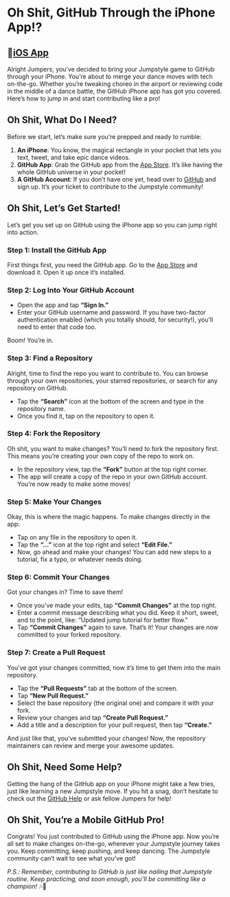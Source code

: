 # Oh Shit, GitHub Through the iPhone App!?

## 📱[iOS App](https://apps.apple.com/us/app/github/id1477376905)

Alright Jumpers, you’ve decided to bring your Jumpstyle game to GitHub through your iPhone. You’re about to merge your dance moves with tech on-the-go. Whether you’re tweaking choreo in the airport or reviewing code in the middle of a dance battle, the GitHub iPhone app has got you covered. Here’s how to jump in and start contributing like a pro!

## Oh Shit, What Do I Need?

Before we start, let’s make sure you’re prepped and ready to rumble:

1. **An iPhone**: You know, the magical rectangle in your pocket that lets you text, tweet, and take epic dance videos.
2. **GitHub App**: Grab the GitHub app from the [App Store](https://apps.apple.com/us/app/github/id1477376905). It’s like having the whole GitHub universe in your pocket!
3. **A GitHub Account**: If you don’t have one yet, head over to [GitHub](https://github.com) and sign up. It’s your ticket to contribute to the Jumpstyle community!

## Oh Shit, Let’s Get Started!

Let’s get you set up on GitHub using the iPhone app so you can jump right into action.

### Step 1: Install the GitHub App

First things first, you need the GitHub app. Go to the [App Store](https://apps.apple.com/us/app/github/id1477376905) and download it. Open it up once it’s installed.

### Step 2: Log Into Your GitHub Account

- Open the app and tap **“Sign In.”**
- Enter your GitHub username and password. If you have two-factor authentication enabled (which you totally should, for security!), you’ll need to enter that code too.
  
Boom! You’re in.

### Step 3: Find a Repository

Alright, time to find the repo you want to contribute to. You can browse through your own repositories, your starred repositories, or search for any repository on GitHub.

- Tap the **“Search”** icon at the bottom of the screen and type in the repository name.
- Once you find it, tap on the repository to open it.

### Step 4: Fork the Repository

Oh shit, you want to make changes? You’ll need to fork the repository first. This means you’re creating your own copy of the repo to work on.

- In the repository view, tap the **“Fork”** button at the top right corner.
- The app will create a copy of the repo in your own GitHub account. You’re now ready to make some moves!

### Step 5: Make Your Changes

Okay, this is where the magic happens. To make changes directly in the app:

- Tap on any file in the repository to open it.
- Tap the **“...”** icon at the top right and select **“Edit File.”**
- Now, go ahead and make your changes! You can add new steps to a tutorial, fix a typo, or whatever needs doing.
  
### Step 6: Commit Your Changes

Got your changes in? Time to save them!

- Once you’ve made your edits, tap **“Commit Changes”** at the top right.
- Enter a commit message describing what you did. Keep it short, sweet, and to the point, like: “Updated jump tutorial for better flow.”
- Tap **“Commit Changes”** again to save. That’s it! Your changes are now committed to your forked repository.

### Step 7: Create a Pull Request

You’ve got your changes committed, now it’s time to get them into the main repository.

- Tap the **“Pull Requests”** tab at the bottom of the screen.
- Tap **“New Pull Request.”**
- Select the base repository (the original one) and compare it with your fork.
- Review your changes and tap **“Create Pull Request.”**
- Add a title and a description for your pull request, then tap **“Create.”**

And just like that, you’ve submitted your changes! Now, the repository maintainers can review and merge your awesome updates.

## Oh Shit, Need Some Help?

Getting the hang of the GitHub app on your iPhone might take a few tries, just like learning a new Jumpstyle move. If you hit a snag, don’t hesitate to check out the [GitHub Help](https://docs.github.com/en) or ask fellow Jumpers for help!

## Oh Shit, You’re a Mobile GitHub Pro!

Congrats! You just contributed to GitHub using the iPhone app. Now you’re all set to make changes on-the-go, wherever your Jumpstyle journey takes you. Keep committing, keep pushing, and keep dancing. The Jumpstyle community can’t wait to see what you’ve got!

*P.S.: Remember, contributing to GitHub is just like nailing that Jumpstyle routine. Keep practicing, and soon enough, you’ll be committing like a champion!* 🎶📱
